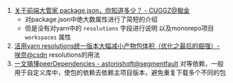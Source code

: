 1. [关于前端大管家 package.json，你知道多少？ - CUGGZ@掘金](https://juejin.cn/post/7023539063424548872)
   - 对package.json中绝大数属性进行了简短的介绍
   - 但是没有对yarn中的 `resolutions` 字段进行说明 以及monorepo项目 `workspaces` 属性
2. [活用yarn resolutions统一版本大幅减小产物包体积（优化之最后的倔强）- 咲奈@csdn](https://blog.csdn.net/qq_21567385/article/details/112644629) resolutions的用法
3. [一文搞懂peerDependencies - astonishqft@segmentfault](https://segmentfault.com/a/1190000022435060) 对等依赖，一般用于自定义库中，使包的依赖去依赖主项目版本，避免重复下载多个不同的包